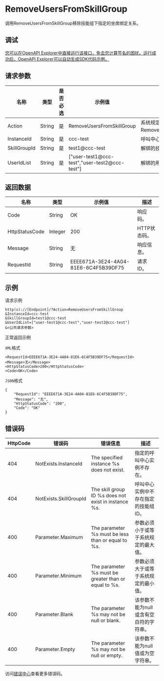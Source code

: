 # RemoveUsersFromSkillGroup

调用RemoveUsersFromSkillGroup移除技能组下指定的坐席绑定关系。

## 调试

[您可以在OpenAPI Explorer中直接运行该接口，免去您计算签名的困扰。运行成功后，OpenAPI Explorer可以自动生成SDK代码示例。](https://api.aliyun.com/#product=CCC&api=RemoveUsersFromSkillGroup&type=RPC&version=2020-07-01)

## 请求参数

|名称|类型|是否必选|示例值|描述|
|--|--|----|---|--|
|Action|String|是|RemoveUsersFromSkillGroup|系统规定参数。取值：RemoveUsersFromSkillGroup。 |
|InstanceId|String|是|ccc-test|呼叫中心实例ID。 |
|SkillGroupId|String|是|test1@ccc-test|解绑的技能组ID。 |
|UserIdList|String|是|\["user-test1@ccc-test","user-test2@ccc-test"\]|解绑的用户ID列表。 |

## 返回数据

|名称|类型|示例值|描述|
|--|--|---|--|
|Code|String|OK|响应码。 |
|HttpStatusCode|Integer|200|HTTP状态码。 |
|Message|String|无|响应信息。 |
|RequestId|String|EEEE671A-3E24-4A04-81E6-6C4F5B39DF75|请求ID。 |

## 示例

请求示例

```
http(s)://[Endpoint]/?Action=RemoveUsersFromSkillGroup
&InstanceId=ccc-test
&SkillGroupId=test1@ccc-test
&UserIdList=["user-test1@ccc-test","user-test2@ccc-test"]
&<公共请求参数>
```

正常返回示例

`XML`格式

```
<RequestId>EEEE671A-3E24-4A04-81E6-6C4F5B39DF75</RequestId>
<Message>无</Message>
<HttpStatusCode>200</HttpStatusCode>
<Code>OK</Code>
```

`JSON`格式

```
{
	"RequestId": "EEEE671A-3E24-4A04-81E6-6C4F5B39DF75",
	"Message": "无",
	"HttpStatusCode": "200",
	"Code": "OK"
}
```

## 错误码

|HttpCode|错误码|错误信息|描述|
|--------|---|----|--|
|404|NotExists.InstanceId|The specified instance %s does not exist.|指定的呼叫中心实例不存在。|
|404|NotExists.SkillGroupId|The skill group ID %s does not exist in instance %s.|呼叫中心实例中不存在指定的技能组ID。|
|400|Parameter.Maximum|The parameter %s must be less than or equal to %s.|参数必须小于或等于系统规定的最大值。|
|400|Parameter.Minimum|The parameter %s must be greater than or equal to %s.|参数必须大于或等于系统规定的最小值。|
|400|Parameter.Blank|The parameter %s may not be null or blank.|该参数不能为null或含有空白符的字符串。|
|400|Parameter.Empty|The parameter %s may not be null or empty.|该参数不能为null值或为空字符串。|

访问[错误中心](https://error-center.aliyun.com/status/product/CCC)查看更多错误码。

